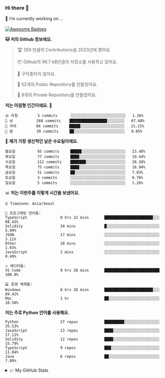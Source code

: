 ### Hi there 👋 
🔭 I’m currently working on ... </br></br>
[![Awesome Badges](https://img.shields.io/badge/Introduce-EN-green.svg)](https://github.com/tlatkdgus1/tlatkdgus1/blob/main/README.md.en)

<!--START_SECTION:waka-->
**🐱 저의 Github 정보에요.** 

> 🏆 359 만큼의 Contributions을 2023년에 했어요
 > 
> 📦 Github의 96.7 kB만큼의 저장소를 사용하고 있어요. 
 > 
> 🚫 구직중이지 않아요.
 > 
> 📜 52개의 Public Repository를 만들었어요. 
 > 
> 🔑 8개의 Private Repository를 만들었어요.  

**저는 아침형 인간이에요. 🐤** 

```text
🌞 아침         5 commits      ░░░░░░░░░░░░░░░░░░░░░░░░░   1.26% 
🌆 낮　         268 commits    █████████████████░░░░░░░░   67.68% 
🌃 저녁         84 commits     █████░░░░░░░░░░░░░░░░░░░░   21.21% 
🌙 밤　         39 commits     ██░░░░░░░░░░░░░░░░░░░░░░░   9.85%

```
📅 **제가 가장 생산적인 날은 수요일이에요.** 

```text
월요일          93 commits     █████░░░░░░░░░░░░░░░░░░░░   23.48% 
화요일          77 commits     ████░░░░░░░░░░░░░░░░░░░░░   19.44% 
수요일          112 commits    ███████░░░░░░░░░░░░░░░░░░   28.28% 
목요일          75 commits     ████░░░░░░░░░░░░░░░░░░░░░   18.94% 
금요일          31 commits     ██░░░░░░░░░░░░░░░░░░░░░░░   7.83% 
토요일          3 commits      ░░░░░░░░░░░░░░░░░░░░░░░░░   0.76% 
일요일          5 commits      ░░░░░░░░░░░░░░░░░░░░░░░░░   1.26%

```


📊 **저는 이번주를 이렇게 시간을 보냈어요.** 

```text
⌚︎ Timezone: Asia/Seoul

💬 프로그래밍 언어들: 
TypeScript               8 hrs 22 mins       ██████████████████████░░░   88.43% 
Solidity                 34 mins             █░░░░░░░░░░░░░░░░░░░░░░░░   5.99% 
JSON                     17 mins             ░░░░░░░░░░░░░░░░░░░░░░░░░   3.11% 
Other                    10 mins             ░░░░░░░░░░░░░░░░░░░░░░░░░   1.93% 
JavaScript               2 mins              ░░░░░░░░░░░░░░░░░░░░░░░░░   0.49%

🔥 에디터들: 
VS Code                  9 hrs 28 mins       █████████████████████████   100.0%

💻 운영 체제들: 
Windows                  8 hrs 28 mins       ██████████████████████░░░   89.42% 
Mac                      1 hr                ██░░░░░░░░░░░░░░░░░░░░░░░   10.58%

```

**저는 주로 Python 언어를 사용해요.** 

```text
Python                   27 repos            █████████░░░░░░░░░░░░░░░░   35.53% 
JavaScript               13 repos            ████░░░░░░░░░░░░░░░░░░░░░   17.11% 
Solidity                 12 repos            ████░░░░░░░░░░░░░░░░░░░░░   15.79% 
TypeScript               9 repos             ███░░░░░░░░░░░░░░░░░░░░░░   11.84% 
Java                     6 repos             ██░░░░░░░░░░░░░░░░░░░░░░░   7.89%

```



<!--END_SECTION:waka-->

<details>
<summary>📈 My GitHub Stats</summary>
<p align="center"> <img src="https://github-readme-stats.vercel.app/api?username=tlatkdgus1&show_icons=true" alt="tlatkdgus1" />
</details>
